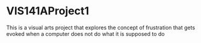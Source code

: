 # VIS141AProject1
This is a visual arts project that explores the concept of frustration that gets evoked when a computer does not do what it is supposed to do
